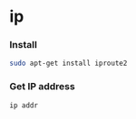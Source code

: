 # ip

### Install

```bash
sudo apt-get install iproute2
```

### Get IP address

```bash
ip addr
```
